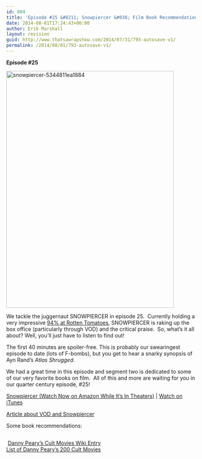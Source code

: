 ```yaml
---
id: 804
title: 'Episode #25 &#8211; Snowpiercer &#038; Film Book Recommendations'
date: 2014-08-01T17:24:43+00:00
author: Erik Marshall
layout: revision
guid: http://www.thatsawrapshow.com/2014/07/31/793-autosave-v1/
permalink: /2014/08/01/793-autosave-v1/
---
```

**Episode #25**

[<img class="aligncenter  wp-image-794" src="http://www.thatsawrapshow.com/wp-content/uploads/2014/07/snowpiercer-5344811ea1884-718x1024.jpg" alt="snowpiercer-5344811ea1884" width="445" height="630" />](http://www.thatsawrapshow.com/wp-content/uploads/2014/07/snowpiercer-5344811ea1884.jpg)

We tackle the juggernaut SNOWPIERCER in episode 25.  Currently holding a very impressive <a href="http://www.rottentomatoes.com/m/snowpiercer/" target="_blank">94% at Rotten Tomatoes</a>, SNOWPIERCER is raking up the box office (particularly through VOD) and the critical praise.  So, what&#8217;s it all about? Well, you&#8217;ll just have to listen to find out!

The first 40 minutes are spoiler-free. This is probably our swearingest episode to date (lots of F-bombs), but you get to hear a snarky synopsis of Ayn Rand&#8217;s _Atlas Shrugged_.

We had a great time in this episode and segment two is dedicated to some of our very favorite books on film.  All of this and more are waiting for you in our quarter century episode, #25!

[Snowpiercer (Watch Now on Amazon While It&#8217;s In Theaters)](http://www.amazon.com/gp/product/B00LFF3MKO/ref=as_li_tl?ie=UTF8&camp=1789&creative=390957&creativeASIN=B00LFF3MKO&linkCode=as2&tag=thsawr-20&linkId=V3PVF3GZB7VET2A7) | [Watch on iTunes](https://itunes.apple.com/us/movie/snowpiercer/id891829986)

[Article about VOD and Snowpiercer](http://www.businessweek.com/articles/2014-07-24/snowpiercer-vod-weinstein-may-have-missed-bigger-box-office#r=hp-ls)

Some book recommendations:

[<img src="http://ws-na.amazon-adsystem.com/widgets/q?_encoding=UTF8&ASIN=B002PMVY42&Format=_SL110_&ID=AsinImage&MarketPlace=US&ServiceVersion=20070822&WS=1&tag=thsawr-20" alt="" border="0" />](http://www.amazon.com/gp/product/B002PMVY42/ref=as_li_tl?ie=UTF8&camp=1789&creative=390957&creativeASIN=B002PMVY42&linkCode=as2&tag=thsawr-20&linkId=DTDPEOH7CUQW5AYB)<img style="border: none !important; margin: 0px !important;" src="http://ir-na.amazon-adsystem.com/e/ir?t=thsawr-20&l=as2&o=1&a=B002PMVY42" alt="" width="1" height="1" border="0" />[<img src="http://ws-na.amazon-adsystem.com/widgets/q?_encoding=UTF8&ASIN=0802142036&Format=_SL110_&ID=AsinImage&MarketPlace=US&ServiceVersion=20070822&WS=1&tag=thsawr-20" alt="" border="0" />](http://www.amazon.com/gp/product/0802142036/ref=as_li_tl?ie=UTF8&camp=1789&creative=390957&creativeASIN=0802142036&linkCode=as2&tag=thsawr-20&linkId=5YQTMLCOPG4PDGXN)<img style="border: none !important; margin: 0px !important;" src="http://ir-na.amazon-adsystem.com/e/ir?t=thsawr-20&l=as2&o=1&a=0802142036" alt="" width="1" height="1" border="0" />[<img src="http://ws-na.amazon-adsystem.com/widgets/q?_encoding=UTF8&ASIN=B0051M38FG&Format=_SL110_&ID=AsinImage&MarketPlace=US&ServiceVersion=20070822&WS=1&tag=thsawr-20" alt="" border="0" />](http://www.amazon.com/gp/product/B0051M38FG/ref=as_li_tl?ie=UTF8&camp=1789&creative=390957&creativeASIN=B0051M38FG&linkCode=as2&tag=thsawr-20&linkId=B4JHA4LQFZLDZONM)<img style="border: none !important; margin: 0px !important;" src="http://ir-na.amazon-adsystem.com/e/ir?t=thsawr-20&l=as2&o=1&a=B0051M38FG" alt="" width="1" height="1" border="0" />

&nbsp;<a href="http://en.wikipedia.org/wiki/Cult_Movies_(book)" target="_blank">Danny Peary&#8217;s Cult Movies Wiki Entry<br /> </a><a href="http://letterboxd.com/thecinema4pylon/list/danny-pearys-cult-movies-1-2-3/" target="_blank">List of Danny Peary&#8217;s 200 Cult Movies</a>